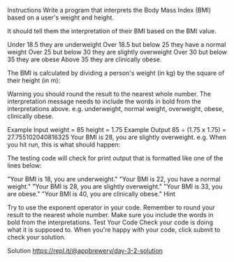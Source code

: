 Instructions
Write a program that interprets the Body Mass Index (BMI) based on a user's weight and height.

It should tell them the interpretation of their BMI based on the BMI value.

Under 18.5 they are underweight
Over 18.5 but below 25 they have a normal weight
Over 25 but below 30 they are slightly overweight
Over 30 but below 35 they are obese
Above 35 they are clinically obese.


The BMI is calculated by dividing a person's weight (in kg) by the square of their height (in m):



Warning you should round the result to the nearest whole number. The interpretation message needs to include the words in bold from the interpretations above. e.g. underweight, normal weight, overweight, obese, clinically obese.

Example Input
weight = 85
height = 1.75
Example Output
85 ÷ (1.75 x 1.75) = 27.755102040816325
Your BMI is 28, you are slightly overweight.
e.g. When you hit run, this is what should happen:



The testing code will check for print output that is formatted like one of the lines below:

"Your BMI is 18, you are underweight."
"Your BMI is 22, you have a normal weight."
"Your BMI is 28, you are slightly overweight."
"Your BMI is 33, you are obese."
"Your BMI is 40, you are clinically obese."
Hint

Try to use the exponent operator in your code.
Remember to round your result to the nearest whole number.
Make sure you include the words in bold from the interpretations.
Test Your Code
Check your code is doing what it is supposed to. When you're happy with your code, click submit to check your solution.

Solution
https://repl.it/@appbrewery/day-3-2-solution